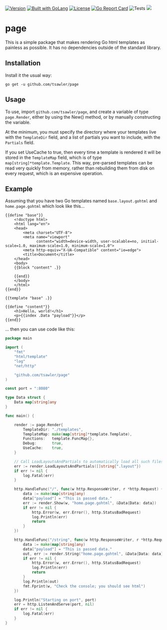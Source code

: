 [![Version](https://img.shields.io/badge/goversion-1.20.x-blue.svg)](https://golang.org)
<a href="https://golang.org"><img src="https://img.shields.io/badge/powered_by-Go-3362c2.svg?style=flat-square" alt="Built with GoLang"></a>
[![License](http://img.shields.io/badge/license-mit-blue.svg?style=flat-square)](https://raw.githubusercontent.com/tsawler/goblender/master/LICENSE)
[![Go Report Card](https://goreportcard.com/badge/github.com/tsawler/page)](https://goreportcard.com/report/github.com/tsawler/page)
![Tests](https://github.com/tsawler/page/actions/workflows/tests.yml/badge.svg)
<a href="https://pkg.go.dev/github.com/tsawler/page"><img src="https://img.shields.io/badge/godoc-reference-%23007d9c.svg"></a>


# page

This is a simple package that makes rendering Go html templates as painless as possible. It has no dependencies
outside of the standard library.

## Installation
Install it the usual way:

```
go get -u github.com/tsawler/page
```

## Usage
To use, import `github.com/tsawler/page`, and create a variable of type `page.Render`, either by
using the New() method, or by manually constructing the variable. 

At the minimum, you must specify the directory where your templates live with the `TemplateDir` field, and
a list of partials you want to include, with the `Partials` field.

If you set UseCache to true, then every time a template is rendered it will be stored in the `TemplateMap` field, 
which is of type `map[string]*template.Template`. This way, pre-parsed templates can be read very quickly from
memory, rather than rebuilding them from disk on every request, which is an expensive operation.


## Example

Assuming that you have two Go templates named `base.layout.gohtml` and `home.page.gohtml` which look like this...

```gotemplate
{{define "base"}}
    <!doctype html>
    <html lang="en">
    <head>
        <meta charset="UTF-8">
        <meta name="viewport"
              content="width=device-width, user-scalable=no, initial-scale=1.0, maximum-scale=1.0, minimum-scale=1.0">
        <meta http-equiv="X-UA-Compatible" content="ie=edge">
        <title>Document</title>
    </head>
    <body>
    {{block "content" .}}

    {{end}}
    </body>
    </html>
{{end}}
```

```gotemplate
{{template "base" .}}

{{define "content"}}
    <h1>Hello, world!</h1>
    <p>{{index .Data "payload"}}</p>
{{end}}
```

... then you can use code like this:

```go
package main

import (
	"fmt"
	"html/template"
	"log"
	"net/http"

	"github.com/tsawler/page"
)

const port = ":8080"

type Data struct {
	Data map[string]any
}

func main() {

	render := page.Render{
		TemplateDir: "./templates",
		TemplateMap: make(map[string]*template.Template),
		Functions:   template.FuncMap{},
		Debug:       true,
		UseCache:    true,
	}

	// Call LoadLayoutsAndPartials to automatically load all such files in TemplateDir.
	err := render.LoadLayoutsAndPartials([]string{".layout"})
	if err != nil {
		log.Fatal(err)
	}

	http.HandleFunc("/", func(w http.ResponseWriter, r *http.Request) {
		data := make(map[string]any)
		data["payload"] = "This is passed data."
		err := render.Show(w, "home.page.gohtml", &Data{Data: data})
		if err != nil {
			http.Error(w, err.Error(), http.StatusBadRequest)
			log.Println(err)
			return
		}
	})

	http.HandleFunc("/string", func(w http.ResponseWriter, r *http.Request) {
		data := make(map[string]any)
		data["payload"] = "This is passed data."
		out, err := render.String("home.page.gohtml", &Data{Data: data})
		if err != nil {
			http.Error(w, err.Error(), http.StatusBadRequest)
			log.Println(err)
			return
		}
		log.Println(out)
		fmt.Fprint(w, "Check the console; you should see html")
	})

	log.Println("Starting on port", port)
	err = http.ListenAndServe(port, nil)
	if err != nil {
		log.Fatal(err)
	}
}
```
